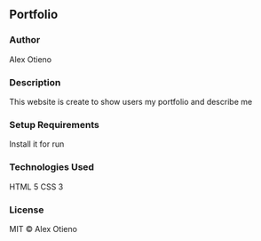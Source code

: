 ## Portfolio
### Author
Alex Otieno
### Description
This website is create to show users my portfolio and describe me
### Setup Requirements
Install it for run
### Technologies Used
HTML 5
CSS 3
### License
MIT © Alex Otieno